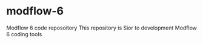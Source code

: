 # modflow-6
Modflow 6 code reposoitory
This repository is Sior to development Modflow 6 coding tools
